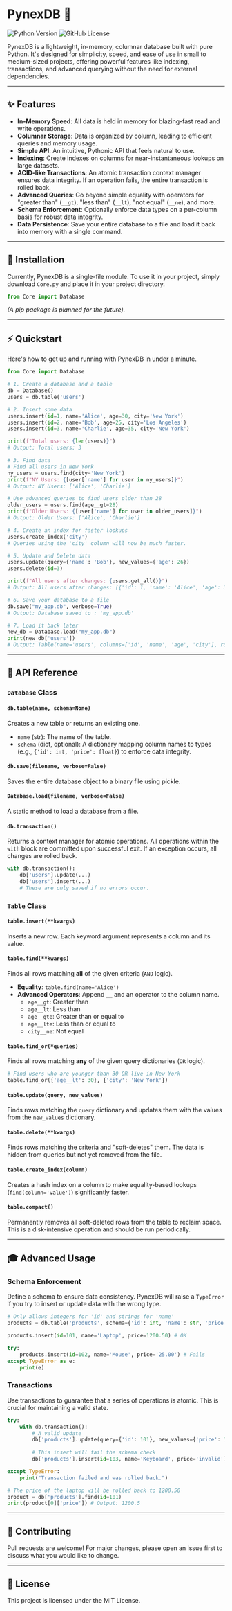 # PynexDB 🚀

![Python Version](https://img.shields.io/badge/python-3.9+-blue.svg)
![GitHub License](https://img.shields.io/github/license/Exclavia/PynexDB)

PynexDB is a lightweight, in-memory, columnar database built with pure Python. It's designed for simplicity, speed, and ease of use in small to medium-sized projects, offering powerful features like indexing, transactions, and advanced querying without the need for external dependencies.

---

## ✨ Features

* **In-Memory Speed**: All data is held in memory for blazing-fast read and write operations.
* **Columnar Storage**: Data is organized by column, leading to efficient queries and memory usage.
* **Simple API**: An intuitive, Pythonic API that feels natural to use.
* **Indexing**: Create indexes on columns for near-instantaneous lookups on large datasets.
* **ACID-like Transactions**: An atomic transaction context manager ensures data integrity. If an operation fails, the entire transaction is rolled back.
* **Advanced Queries**: Go beyond simple equality with operators for "greater than" (`__gt`), "less than" (`__lt`), "not equal" (`__ne`), and more.
* **Schema Enforcement**: Optionally enforce data types on a per-column basis for robust data integrity.
* **Data Persistence**: Save your entire database to a file and load it back into memory with a single command.

---

## 💾 Installation

Currently, PynexDB is a single-file module. To use it in your project, simply download `Core.py` and place it in your project directory.

```python
from Core import Database
```

*(A pip package is planned for the future).*

---

## ⚡ Quickstart

Here's how to get up and running with PynexDB in under a minute.

```python
from Core import Database

# 1. Create a database and a table
db = Database()
users = db.table('users')

# 2. Insert some data
users.insert(id=1, name='Alice', age=30, city='New York')
users.insert(id=2, name='Bob', age=25, city='Los Angeles')
users.insert(id=3, name='Charlie', age=35, city='New York')

print(f"Total users: {len(users)}")
# Output: Total users: 3

# 3. Find data
# Find all users in New York
ny_users = users.find(city='New York')
print(f"NY Users: {[user['name'] for user in ny_users]}")
# Output: NY Users: ['Alice', 'Charlie']

# Use advanced queries to find users older than 28
older_users = users.find(age__gt=28)
print(f"Older Users: {[user['name'] for user in older_users]}")
# Output: Older Users: ['Alice', 'Charlie']

# 4. Create an index for faster lookups
users.create_index('city')
# Queries using the 'city' column will now be much faster.

# 5. Update and Delete data
users.update(query={'name': 'Bob'}, new_values={'age': 26})
users.delete(id=3)

print(f"All users after changes: {users.get_all()}")
# Output: All users after changes: [{'id': 1, 'name': 'Alice', 'age': 30, 'city': 'New York'}, {'id': 2, 'name': 'Bob', 'age': 26, 'city': 'Los Angeles'}]

# 6. Save your database to a file
db.save("my_app.db", verbose=True)
# Output: Database saved to : 'my_app.db'

# 7. Load it back later
new_db = Database.load("my_app.db")
print(new_db['users'])
# Output: Table(name='users', columns=['id', 'name', 'age', 'city'], rows=2)
```

---

## 📖 API Reference

### `Database` Class

#### `db.table(name, schema=None)`
Creates a new table or returns an existing one.
* `name` (str): The name of the table.
* `schema` (dict, optional): A dictionary mapping column names to types (e.g., `{'id': int, 'price': float}`) to enforce data integrity.

#### `db.save(filename, verbose=False)`
Saves the entire database object to a binary file using pickle.

#### `Database.load(filename, verbose=False)`
A static method to load a database from a file.

#### `db.transaction()`
Returns a context manager for atomic operations. All operations within the `with` block are committed upon successful exit. If an exception occurs, all changes are rolled back.

```python
with db.transaction():
    db['users'].update(...)
    db['users'].insert(...)
    # These are only saved if no errors occur.
```

### `Table` Class

#### `table.insert(**kwargs)`
Inserts a new row. Each keyword argument represents a column and its value.

#### `table.find(**kwargs)`
Finds all rows matching **all** of the given criteria (`AND` logic).
* **Equality**: `table.find(name='Alice')`
* **Advanced Operators**: Append `__` and an operator to the column name.
    * `age__gt`: Greater than
    * `age__lt`: Less than
    * `age__gte`: Greater than or equal to
    * `age__lte`: Less than or equal to
    * `city__ne`: Not equal

#### `table.find_or(*queries)`
Finds all rows matching **any** of the given query dictionaries (`OR` logic).
```python
# Find users who are younger than 30 OR live in New York
table.find_or({'age__lt': 30}, {'city': 'New York'})
```

#### `table.update(query, new_values)`
Finds rows matching the `query` dictionary and updates them with the values from the `new_values` dictionary.

#### `table.delete(**kwargs)`
Finds rows matching the criteria and "soft-deletes" them. The data is hidden from queries but not yet removed from the file.

#### `table.create_index(column)`
Creates a hash index on a column to make equality-based lookups (`find(column='value')`) significantly faster.

#### `table.compact()`
Permanently removes all soft-deleted rows from the table to reclaim space. This is a disk-intensive operation and should be run periodically.

---

## 🎓 Advanced Usage

### Schema Enforcement
Define a schema to ensure data consistency. PynexDB will raise a `TypeError` if you try to insert or update data with the wrong type.

```python
# Only allows integers for 'id' and strings for 'name'
products = db.table('products', schema={'id': int, 'name': str, 'price': float})

products.insert(id=101, name='Laptop', price=1200.50) # OK

try:
    products.insert(id=102, name='Mouse', price='25.00') # Fails
except TypeError as e:
    print(e)
```

### Transactions
Use transactions to guarantee that a series of operations is atomic. This is crucial for maintaining a valid state.

```python
try:
    with db.transaction():
        # A valid update
        db['products'].update(query={'id': 101}, new_values={'price': 1150.00})
        
        # This insert will fail the schema check
        db['products'].insert(id=103, name='Keyboard', price='invalid')

except TypeError:
    print("Transaction failed and was rolled back.")

# The price of the laptop will be rolled back to 1200.50
product = db['products'].find(id=101)
print(product[0]['price']) # Output: 1200.5
```

---

## 🤝 Contributing

Pull requests are welcome! For major changes, please open an issue first to discuss what you would like to change.

---

## 📜 License

This project is licensed under the MIT License.
